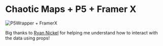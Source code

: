 # Chaotic Maps + P5 + Framer X

![P5Wrapper + FramerX](https://dl.dropboxusercontent.com/s/8kroks4jgmloh81/p5-framer.gif?dl=0)

Big thanks to [Ryan Nickel](https://github.com/mrnickel) for helping me understand how to interact with the data using props!
